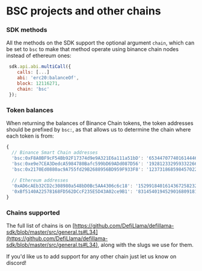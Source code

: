 # BSC projects and other chains

### SDK methods

All the methods on the SDK support the optional argument `chain`, which can be set to `bsc` to make that method operate using binance chain nodes instead of ethereum ones:

```javascript
 sdk.api.abi.multiCall({
    calls: [...]
    abi: 'erc20:balanceOf',
    block: 12116271,
    chain: 'bsc'
 });
```

### Token balances

When returning the balances of Binance Chain tokens, the token addresses should be prefixed by `bsc:`, as that allows us to determine the chain where each token is from:

```javascript
{
  // Binance Smart Chain addresses
  'bsc:0xF8A0BF9cF54Bb92F17374d9e9A321E6a111a51bD': '6534470774016144468787',
  'bsc:0xe9e7CEA3DedcA5984780Bafc599bD69ADd087D56': '19281233295933226615043458',
  'bsc:0x2170Ed0880ac9A755fd29B2688956BD959F933F8': '12373186859845702202214',
  
  // Ethereum addresses
  '0xAD6cAEb32CD2c308980a548bD0Bc5AA4306c6c18': '152991840161436725823207',
  '0xBf5140A22578168FD562DCcF235E5D43A02ce9B1': '8314540194529016809181'
}
```

### Chains supported

The full list of chains is on [https://github.com/DefiLlama/defillama-sdk/blob/master/src/general.ts#L34](https://github.com/DefiLlama/defillama-sdk/blob/master/src/general.ts#L34), along with the slugs we use for them.

If you'd like us to add support for any other chain just let us know on discord!
